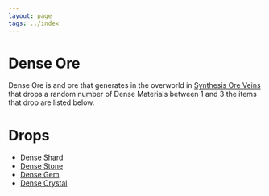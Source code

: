 ```yaml
---
layout: page
tags: ../index
---
```

# Dense Ore

Dense Ore is and ore that generates in the overworld in [Synthesis Ore Veins](../worldgen/synthesisores) that drops a random number of Dense Materials between 1 and 3 the items that drop are listed below.

# Drops
* [Dense Shard](../items/synthesismaterials)
* [Dense Stone](../items/synthesismaterials)
* [Dense Gem](../items/synthesismaterials)
* [Dense Crystal](../items/synthesismaterials)